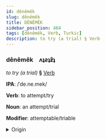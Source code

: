 ```yaml
---
id: dênêmêk
slug: dênêmêk
title: DÊNÊMÊK
sidebar_position: 484
tags: [dênêmêk, Verb, Turkic]
description: to try (a trial) § Verb
---
```


### dênêmêk&emsp;<span kind="abugida">ʌʇƨʇƶ̑ʇ</span>

*to try (a trial)* **§** [Verb](../../tags/Verb)

**IPA**: /ˈde.ne.mek/

**Verb**: to attempt/try

**Noun**: an attempt/trial

**Modifier**: attemptable/triable

<details>
    <summary>Origin</summary>
    Turkish denemek /de.ne.ˈmec/<br/>
    <em>Turkic Language Family</em>
</details>